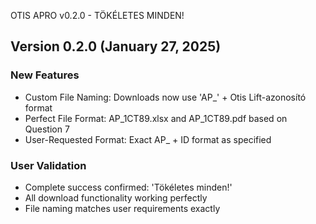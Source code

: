 OTIS APRO v0.2.0 - TÖKÉLETES MINDEN!

## Version 0.2.0 (January 27, 2025)

### New Features
- Custom File Naming: Downloads now use 'AP_' + Otis Lift-azonosító format
- Perfect File Format: AP_1CT89.xlsx and AP_1CT89.pdf based on Question 7
- User-Requested Format: Exact AP_ + ID format as specified

### User Validation
- Complete success confirmed: 'Tökéletes minden!'
- All download functionality working perfectly
- File naming matches user requirements exactly
